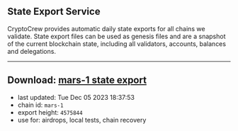 ## State Export Service
CryptoCrew provides automatic daily state exports for all chains we validate. State export files can be used as genesis files and are a snapshot of the current blockchain state, including all validators, accounts, balances and delegations.

---
**Download: [mars-1 state export](https://dl.ccvalidators.com/SERVICE/mars/mars-1_export_4575844.json)**
---

- last updated: Tue Dec 05 2023 18:37:53
- chain id: `mars-1`
- export height: `4575844`
- use for: airdrops, local tests, chain recovery
